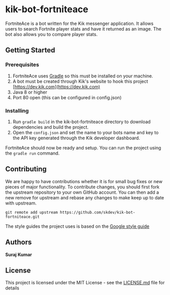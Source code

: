 # kik-bot-fortniteace
FortniteAce is a bot written for the Kik messenger application. It allows users to search Fortnite player stats and have it returned as an image. The bot also allows you to compare player stats.

## Getting Started

### Prerequisites
1. FortniteAce uses [Gradle](https://gradle.org) so this must be installed on your machine.
2. A bot must be created through Kik's website to hook this project [https://dev.kik.com](https://dev.kik.com)
3. Java 8 or higher
4. Port 80 open (this can be configured in config.json)

### Installing
1. Run `gradle build` in the kik-bot-fortniteace directory to download dependencies and build the project.
2. Open the `config.json` and set the name to your bots name and key to the API key generated through the Kik developer dashboard.

FortniteAce should now be ready and setup. You can run the project using the `gradle run` command.

## Contributing
We are happy to have contributions whether it is for small bug fixes or new pieces of major functionality. To contribute changes, you should first fork the upstream repository to your own GitHub account. You can then add a new remove for upstream and rebase any changes to
make keep up to date with upstream.

`git remote add upstream https://github.com/skdev/kik-bot-fortniteace.git`

The style guides the project uses is based on the [Google style guide](https://google.github.io/styleguide/javaguide.html)

## Authors
**Suraj Kumar**

## License
This project is licensed under the MIT License - see the [LICENSE.md](LICENSE.md) file for details
